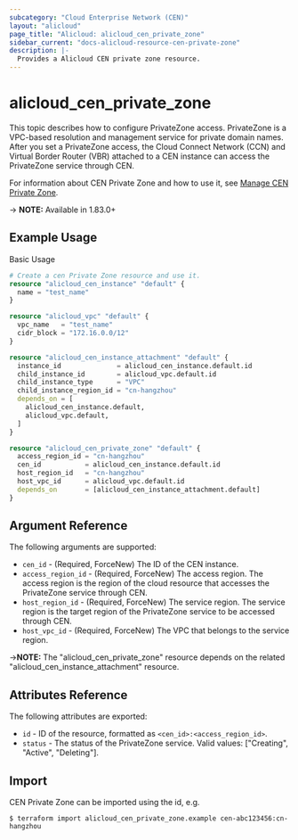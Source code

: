 ```yaml
---
subcategory: "Cloud Enterprise Network (CEN)"
layout: "alicloud"
page_title: "Alicloud: alicloud_cen_private_zone"
sidebar_current: "docs-alicloud-resource-cen-private-zone"
description: |-
  Provides a Alicloud CEN private zone resource.
---
```


# alicloud\_cen_private_zone

This topic describes how to configure PrivateZone access. 
PrivateZone is a VPC-based resolution and management service for private domain names. 
After you set a PrivateZone access, the Cloud Connect Network (CCN) and Virtual Border Router (VBR) attached to a CEN instance can access the PrivateZone service through CEN.

For information about CEN Private Zone and how to use it, see [Manage CEN Private Zone](https://www.alibabacloud.com/help/en/doc-detail/106693.htm).

-> **NOTE:** Available in 1.83.0+

## Example Usage

Basic Usage

```terraform
# Create a cen Private Zone resource and use it.
resource "alicloud_cen_instance" "default" {
  name = "test_name"
}

resource "alicloud_vpc" "default" {
  vpc_name   = "test_name"
  cidr_block = "172.16.0.0/12"
}

resource "alicloud_cen_instance_attachment" "default" {
  instance_id              = alicloud_cen_instance.default.id
  child_instance_id        = alicloud_vpc.default.id
  child_instance_type      = "VPC"
  child_instance_region_id = "cn-hangzhou"
  depends_on = [
    alicloud_cen_instance.default,
    alicloud_vpc.default,
  ]
}

resource "alicloud_cen_private_zone" "default" {
  access_region_id = "cn-hangzhou"
  cen_id           = alicloud_cen_instance.default.id
  host_region_id   = "cn-hangzhou"
  host_vpc_id      = alicloud_vpc.default.id
  depends_on       = [alicloud_cen_instance_attachment.default]
}
```
## Argument Reference

The following arguments are supported:

* `cen_id` - (Required, ForceNew) The ID of the CEN instance.
* `access_region_id` - (Required, ForceNew) The access region. The access region is the region of the cloud resource that accesses the PrivateZone service through CEN.
* `host_region_id` - (Required, ForceNew) The service region. The service region is the target region of the PrivateZone service to be accessed through CEN. 
* `host_vpc_id` - (Required, ForceNew) The VPC that belongs to the service region.

->**NOTE:** The "alicloud_cen_private_zone" resource depends on the related "alicloud_cen_instance_attachment" resource.

## Attributes Reference

The following attributes are exported:

* `id` - ID of the resource, formatted as `<cen_id>:<access_region_id>`.
* `status` - The status of the PrivateZone service. Valid values: ["Creating", "Active", "Deleting"].

## Import

CEN Private Zone can be imported using the id, e.g.

```shell
$ terraform import alicloud_cen_private_zone.example cen-abc123456:cn-hangzhou
```
